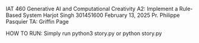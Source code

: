 IAT 460 Generative AI and Computational Creativity
A2: Implement a Rule-Based System
Harjot Singh 301451600
February 13, 2025
Pr. Philippe Pasquier TA: Griffin Page

HOW TO RUN:
Simply run python3 story.py or python story.py